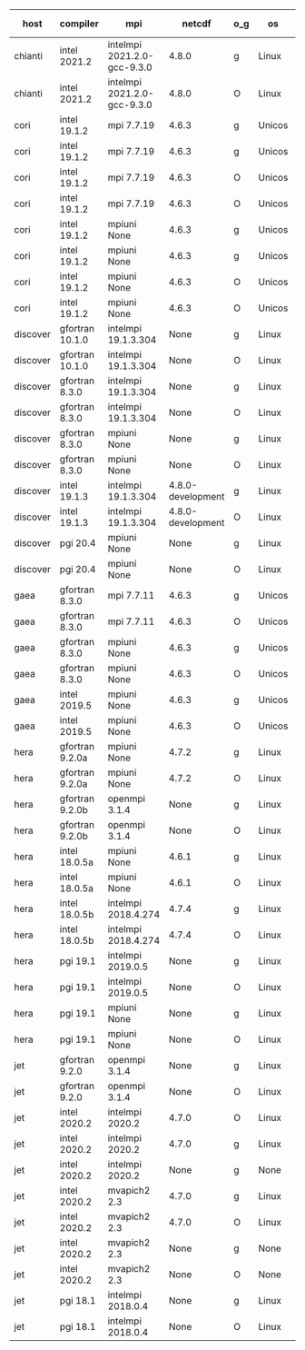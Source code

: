

| host     | compiler                              | mpi                      | netcdf        | o_g        | os       | build       | u_pass          | u_fail          | s_pass            | s_fail            | e_pass             | e_fail             | nuopc_pass       | nuopc_fail       | artifacts link          |
|----------|---------------------------------------|--------------------------|---------------|------------|----------|-------------|-----------------|-----------------|-------------------|-------------------|--------------------|--------------------|------------------|------------------|-------------------------|
| chianti | intel 2021.2 | intelmpi 2021.2.0-gcc-9.3.0  | 4.8.0  | g | Linux | PASS | 13873 | 0 | 49 | 0 | 80 | 0 | 52 | 0 | <a href="https://github.com/esmf-org/esmf-test-artifacts/tree/40f396b0fc232b9a246b8fd4514573d1ba0144f6/develop/intel/2021.2/g/intelmpi/2021.2.0-gcc-9.3.0" target="_blank">40f396b</a> | 
| chianti | intel 2021.2 | intelmpi 2021.2.0-gcc-9.3.0  | 4.8.0  | O | Linux | PASS | 13873 | 0 | 49 | 0 | 80 | 0 | 52 | 0 | <a href="https://github.com/esmf-org/esmf-test-artifacts/tree/6ebe2e30d11f765f0c051ff008e30d56819a4bbf/develop/intel/2021.2/O/intelmpi/2021.2.0-gcc-9.3.0" target="_blank">6ebe2e3</a> | 
| cori | intel 19.1.2 | mpi 7.7.19  | 4.6.3  | g | Unicos | FAIL | None | None | None | None | None | None | None | None | <a href="https://github.com/esmf-org/esmf-test-artifacts/tree/4b0d8b2e68d3cf3384e32f85339d2c321a84635b/develop/intel/19.1.2/g/mpi/7.7.19" target="_blank">4b0d8b2</a> | 
| cori | intel 19.1.2 | mpi 7.7.19  | 4.6.3  | g | Unicos | PASS | 13873 | 0 | 49 | 0 | 80 | 0 | 0 | 52 | <a href="https://github.com/esmf-org/esmf-test-artifacts/tree/c833bd2690e672fd87b1c2efb31611c02861078a/develop/intel/19.1.2/g/mpi/7.7.19" target="_blank">c833bd2</a> | 
| cori | intel 19.1.2 | mpi 7.7.19  | 4.6.3  | O | Unicos | FAIL | None | None | None | None | None | None | None | None | <a href="https://github.com/esmf-org/esmf-test-artifacts/tree/317cc24d2954b261ae8c1ab867bf8d04a5ecc1c5/develop/intel/19.1.2/O/mpi/7.7.19" target="_blank">317cc24</a> | 
| cori | intel 19.1.2 | mpi 7.7.19  | 4.6.3  | O | Unicos | PASS | 13873 | 0 | 49 | 0 | 80 | 0 | 0 | 52 | <a href="https://github.com/esmf-org/esmf-test-artifacts/tree/d8c0c0b1dc4b88c0d964500feb06040fd9caaefd/develop/intel/19.1.2/O/mpi/7.7.19" target="_blank">d8c0c0b</a> | 
| cori | intel 19.1.2 | mpiuni None  | 4.6.3  | g | Unicos | FAIL | None | None | None | None | None | None | None | None | <a href="https://github.com/esmf-org/esmf-test-artifacts/tree/6326768d22bd7901c28e84623fac4bb998e15a33/develop/intel/19.1.2/g/mpiuni/None" target="_blank">6326768</a> | 
| cori | intel 19.1.2 | mpiuni None  | 4.6.3  | g | Unicos | PASS | None | None | None | None | None | None | None | None | <a href="https://github.com/esmf-org/esmf-test-artifacts/tree/41fbdbe30b999d6afc4d8c07aec3cd377bf3d232/develop/intel/19.1.2/g/mpiuni/None" target="_blank">41fbdbe</a> | 
| cori | intel 19.1.2 | mpiuni None  | 4.6.3  | O | Unicos | FAIL | None | None | None | None | None | None | None | None | <a href="https://github.com/esmf-org/esmf-test-artifacts/tree/384bdd4d636169cbedbc253fea62a802f76f6e91/develop/intel/19.1.2/O/mpiuni/None" target="_blank">384bdd4</a> | 
| cori | intel 19.1.2 | mpiuni None  | 4.6.3  | O | Unicos | PASS | None | None | None | None | None | None | None | None | <a href="https://github.com/esmf-org/esmf-test-artifacts/tree/1cbc64174d3a20f3dcc3e048f019c6b0c3fb8a74/develop/intel/19.1.2/O/mpiuni/None" target="_blank">1cbc641</a> | 
| discover | gfortran 10.1.0 | intelmpi 19.1.3.304  | None  | g | Linux | PASS | 13858 | 15 | 49 | 0 | 80 | 0 | 52 | 0 | <a href="https://github.com/esmf-org/esmf-test-artifacts/tree/f3c9bd04ae9812ff434c4728a08f11407ece5ffa/develop/gfortran/10.1.0/g/intelmpi/19.1.3.304" target="_blank">f3c9bd0</a> | 
| discover | gfortran 10.1.0 | intelmpi 19.1.3.304  | None  | O | Linux | PASS | 13858 | 15 | 49 | 0 | 80 | 0 | 52 | 0 | <a href="https://github.com/esmf-org/esmf-test-artifacts/tree/d8184d0d3685b7561fc6ca6c54eb2bf99d949fbc/develop/gfortran/10.1.0/O/intelmpi/19.1.3.304" target="_blank">d8184d0</a> | 
| discover | gfortran 8.3.0 | intelmpi 19.1.3.304  | None  | g | Linux | PASS | 13858 | 15 | 49 | 0 | 80 | 0 | 52 | 0 | <a href="https://github.com/esmf-org/esmf-test-artifacts/tree/cd4ba97b729f21a9f502f8fa9b812df20eeccdec/develop/gfortran/8.3.0/g/intelmpi/19.1.3.304" target="_blank">cd4ba97</a> | 
| discover | gfortran 8.3.0 | intelmpi 19.1.3.304  | None  | O | Linux | PASS | 13858 | 15 | 49 | 0 | 80 | 0 | 52 | 0 | <a href="https://github.com/esmf-org/esmf-test-artifacts/tree/b1f4d5077d33ee13fd19e092e97f45e168703e9d/develop/gfortran/8.3.0/O/intelmpi/19.1.3.304" target="_blank">b1f4d50</a> | 
| discover | gfortran 8.3.0 | mpiuni None  | None  | g | Linux | PASS | 12317 | 0 | 8 | 0 | 43 | 0 | None | None | <a href="https://github.com/esmf-org/esmf-test-artifacts/tree/a53762a4b55b7d650e0f4ac8a3680ae0a3a1ccc3/develop/gfortran/8.3.0/g/mpiuni/None" target="_blank">a53762a</a> | 
| discover | gfortran 8.3.0 | mpiuni None  | None  | O | Linux | PASS | 12317 | 0 | 8 | 0 | 43 | 0 | None | None | <a href="https://github.com/esmf-org/esmf-test-artifacts/tree/e73334db42afc142070ef657874ba21d5931b515/develop/gfortran/8.3.0/O/mpiuni/None" target="_blank">e73334d</a> | 
| discover | intel 19.1.3 | intelmpi 19.1.3.304  | 4.8.0-development  | g | Linux | PASS | 13873 | 0 | 49 | 0 | 80 | 0 | 52 | 0 | <a href="https://github.com/esmf-org/esmf-test-artifacts/tree/81085814359ad61c663b90adde98ad0524e1e588/develop/intel/19.1.3/g/intelmpi/19.1.3.304" target="_blank">8108581</a> | 
| discover | intel 19.1.3 | intelmpi 19.1.3.304  | 4.8.0-development  | O | Linux | PASS | 13873 | 0 | 49 | 0 | 80 | 0 | 52 | 0 | <a href="https://github.com/esmf-org/esmf-test-artifacts/tree/1dfc08b256200efc85a592e4ef75765e6957898a/develop/intel/19.1.3/O/intelmpi/19.1.3.304" target="_blank">1dfc08b</a> | 
| discover | pgi 20.4 | mpiuni None  | None  | g | Linux | PASS | 11686 | 631 | 4 | 4 | 40 | 3 | None | None | <a href="https://github.com/esmf-org/esmf-test-artifacts/tree/88e0017cfc80f99c0c0f3e5c85da891f352aaea7/develop/pgi/20.4/g/mpiuni/None" target="_blank">88e0017</a> | 
| discover | pgi 20.4 | mpiuni None  | None  | O | Linux | PASS | 11686 | 631 | 6 | 2 | 40 | 3 | None | None | <a href="https://github.com/esmf-org/esmf-test-artifacts/tree/6b1df7306e143f64525bc758ff86ba99cb386663/develop/pgi/20.4/O/mpiuni/None" target="_blank">6b1df73</a> | 
| gaea | gfortran 8.3.0 | mpi 7.7.11  | 4.6.3  | g | Unicos | PASS | None | None | None | None | None | None | None | None | <a href="https://github.com/esmf-org/esmf-test-artifacts/tree/00d46a3b0c6947ea950fdd189381734f50ea1bea/develop/gfortran/8.3.0/g/mpi/7.7.11" target="_blank">00d46a3</a> | 
| gaea | gfortran 8.3.0 | mpi 7.7.11  | 4.6.3  | O | Unicos | PASS | None | None | None | None | None | None | None | None | <a href="https://github.com/esmf-org/esmf-test-artifacts/tree/129bea2f069dd85a7c0513cb8dc977d67342a40f/develop/gfortran/8.3.0/O/mpi/7.7.11" target="_blank">129bea2</a> | 
| gaea | gfortran 8.3.0 | mpiuni None  | 4.6.3  | g | Unicos | PASS | None | None | None | None | None | None | None | None | <a href="https://github.com/esmf-org/esmf-test-artifacts/tree/69b3f01231357b9321f3e05fa1cbeac9367480c8/develop/gfortran/8.3.0/g/mpiuni/None" target="_blank">69b3f01</a> | 
| gaea | gfortran 8.3.0 | mpiuni None  | 4.6.3  | O | Unicos | PASS | None | None | None | None | None | None | None | None | <a href="https://github.com/esmf-org/esmf-test-artifacts/tree/d45dde8db8c5395209dd70701912cf6b12735237/develop/gfortran/8.3.0/O/mpiuni/None" target="_blank">d45dde8</a> | 
| gaea | intel 2019.5 | mpiuni None  | 4.6.3  | g | Unicos | FAIL | None | None | None | None | None | None | None | None | <a href="https://github.com/esmf-org/esmf-test-artifacts/tree/fa8dd3b7a9874b6b5f7a45d37976f3e2058ff4b9/develop/intel/2019.5/g/mpiuni/None" target="_blank">fa8dd3b</a> | 
| gaea | intel 2019.5 | mpiuni None  | 4.6.3  | O | Unicos | FAIL | None | None | None | None | None | None | None | None | <a href="https://github.com/esmf-org/esmf-test-artifacts/tree/2a993fbe856b51e952f333ad1b1d5b7052420be8/develop/intel/2019.5/O/mpiuni/None" target="_blank">2a993fb</a> | 
| hera | gfortran 9.2.0a | mpiuni None  | 4.7.2  | g | Linux | PASS | 12317 | 0 | 8 | 0 | 43 | 0 | None | None | <a href="https://github.com/esmf-org/esmf-test-artifacts/tree/52cfeb6795bc31f2941e4f2f8968e6da08f72881/develop/gfortran/9.2.0a/g/mpiuni/None" target="_blank">52cfeb6</a> | 
| hera | gfortran 9.2.0a | mpiuni None  | 4.7.2  | O | Linux | PASS | 12317 | 0 | 8 | 0 | 43 | 0 | None | None | <a href="https://github.com/esmf-org/esmf-test-artifacts/tree/1c4d4791e65f86c19bbf3348879c843540094966/develop/gfortran/9.2.0a/O/mpiuni/None" target="_blank">1c4d479</a> | 
| hera | gfortran 9.2.0b | openmpi 3.1.4  | None  | g | Linux | PASS | 13873 | 0 | 49 | 0 | 80 | 0 | 52 | 0 | <a href="https://github.com/esmf-org/esmf-test-artifacts/tree/e7ffe52b98be1b76fe1457ef683c8861d009a997/develop/gfortran/9.2.0b/g/openmpi/3.1.4" target="_blank">e7ffe52</a> | 
| hera | gfortran 9.2.0b | openmpi 3.1.4  | None  | O | Linux | PASS | 13873 | 0 | 49 | 0 | 80 | 0 | 52 | 0 | <a href="https://github.com/esmf-org/esmf-test-artifacts/tree/ec12eb1e5fd80ca638c2b51680bc510602579aee/develop/gfortran/9.2.0b/O/openmpi/3.1.4" target="_blank">ec12eb1</a> | 
| hera | intel 18.0.5a | mpiuni None  | 4.6.1  | g | Linux | PASS | 12317 | 0 | 8 | 0 | 43 | 0 | None | None | <a href="https://github.com/esmf-org/esmf-test-artifacts/tree/694d3d022ab94f6cebfa7f4e3aa0102726accd12/develop/intel/18.0.5a/g/mpiuni/None" target="_blank">694d3d0</a> | 
| hera | intel 18.0.5a | mpiuni None  | 4.6.1  | O | Linux | PASS | 12317 | 0 | 8 | 0 | 43 | 0 | None | None | <a href="https://github.com/esmf-org/esmf-test-artifacts/tree/289fef478af9bea331d3883dc8a6cb18edfc97c3/develop/intel/18.0.5a/O/mpiuni/None" target="_blank">289fef4</a> | 
| hera | intel 18.0.5b | intelmpi 2018.4.274  | 4.7.4  | g | Linux | PASS | 13873 | 0 | 49 | 0 | 80 | 0 | 52 | 0 | <a href="https://github.com/esmf-org/esmf-test-artifacts/tree/01a2d43633fa0395f1464b1ba72409378e757429/develop/intel/18.0.5b/g/intelmpi/2018.4.274" target="_blank">01a2d43</a> | 
| hera | intel 18.0.5b | intelmpi 2018.4.274  | 4.7.4  | O | Linux | PASS | 13873 | 0 | 49 | 0 | 80 | 0 | 52 | 0 | <a href="https://github.com/esmf-org/esmf-test-artifacts/tree/5ade8ad8633c692bd18f3682198c74635db8d022/develop/intel/18.0.5b/O/intelmpi/2018.4.274" target="_blank">5ade8ad</a> | 
| hera | pgi 19.1 | intelmpi 2019.0.5  | None  | g | Linux | PASS | None | None | None | None | None | None | None | None | <a href="https://github.com/esmf-org/esmf-test-artifacts/tree/d5c367b6b3669b2201d97d6d45ba8a0146f4831d/develop/pgi/19.1/g/intelmpi/2019.0.5" target="_blank">d5c367b</a> | 
| hera | pgi 19.1 | intelmpi 2019.0.5  | None  | O | Linux | PASS | None | None | None | None | None | None | None | None | <a href="https://github.com/esmf-org/esmf-test-artifacts/tree/b6369bbc51b8f03230a82662d257aa18704ccf71/develop/pgi/19.1/O/intelmpi/2019.0.5" target="_blank">b6369bb</a> | 
| hera | pgi 19.1 | mpiuni None  | None  | g | Linux | PASS | 11686 | 631 | 4 | 4 | 40 | 3 | None | None | <a href="https://github.com/esmf-org/esmf-test-artifacts/tree/1d94179ed2742bc1b5032e35556d2bb0fc214f60/develop/pgi/19.1/g/mpiuni/None" target="_blank">1d94179</a> | 
| hera | pgi 19.1 | mpiuni None  | None  | O | Linux | PASS | 11686 | 631 | 6 | 2 | 40 | 3 | None | None | <a href="https://github.com/esmf-org/esmf-test-artifacts/tree/3a87d1346e856d840717addec0967edf3de44034/develop/pgi/19.1/O/mpiuni/None" target="_blank">3a87d13</a> | 
| jet | gfortran 9.2.0 | openmpi 3.1.4  | None  | g | Linux | PASS | 13873 | 0 | 49 | 0 | 80 | 0 | 52 | 0 | <a href="https://github.com/esmf-org/esmf-test-artifacts/tree/c88bf91b57f7f54bbb5b2a3d3d91df98c553cf3f/develop/gfortran/9.2.0/g/openmpi/3.1.4" target="_blank">c88bf91</a> | 
| jet | gfortran 9.2.0 | openmpi 3.1.4  | None  | O | Linux | PASS | 13873 | 0 | 49 | 0 | 80 | 0 | 52 | 0 | <a href="https://github.com/esmf-org/esmf-test-artifacts/tree/93d9e5ca134b1a25f756c6b72409248909a4c959/develop/gfortran/9.2.0/O/openmpi/3.1.4" target="_blank">93d9e5c</a> | 
| jet | intel 2020.2 | intelmpi 2020.2  | 4.7.0  | O | Linux | PASS | 13873 | 0 | 49 | 0 | 80 | 0 | 52 | 0 | <a href="https://github.com/esmf-org/esmf-test-artifacts/tree/f4b20a0ca709eac880248caa0b84f67c0db548d0/develop/intel/2020.2/O/intelmpi/2020.2" target="_blank">f4b20a0</a> | 
| jet | intel 2020.2 | intelmpi 2020.2  | 4.7.0  | g | Linux | PASS | 13873 | 0 | 49 | 0 | 80 | 0 | 52 | 0 | <a href="https://github.com/esmf-org/esmf-test-artifacts/tree/a969ab5e39303a5d2bf43e3a70a72a3ee6468460/develop/intel/2020.2/g/intelmpi/2020.2" target="_blank">a969ab5</a> | 
| jet | intel 2020.2 | intelmpi 2020.2  | None  | g | None | FAIL | None | None | None | None | None | None | None | None | <a href="https://github.com/esmf-org/esmf-test-artifacts/tree/42b9ecdf381ababccbf3881f3bf8c25beadd9a07/develop/intel/2020.2/g/intelmpi/2020.2" target="_blank">42b9ecd</a> | 
| jet | intel 2020.2 | mvapich2 2.3  | 4.7.0  | g | Linux | FAIL | None | None | None | None | None | None | None | None | <a href="https://github.com/esmf-org/esmf-test-artifacts/tree/7a8b3e8e3011cac3ee6aead99d3ee868400e48a0/develop/intel/2020.2/g/mvapich2/2.3" target="_blank">7a8b3e8</a> | 
| jet | intel 2020.2 | mvapich2 2.3  | 4.7.0  | O | Linux | FAIL | None | None | None | None | None | None | None | None | <a href="https://github.com/esmf-org/esmf-test-artifacts/tree/b293df7db1a44e47bf0115267343e1791c1eca19/develop/intel/2020.2/O/mvapich2/2.3" target="_blank">b293df7</a> | 
| jet | intel 2020.2 | mvapich2 2.3  | None  | g | None | FAIL | None | None | None | None | None | None | None | None | <a href="https://github.com/esmf-org/esmf-test-artifacts/tree/790d958e54c5b85dcd97a8427db3f43fbbb1bd2f/develop/intel/2020.2/g/mvapich2/2.3" target="_blank">790d958</a> | 
| jet | intel 2020.2 | mvapich2 2.3  | None  | O | None | FAIL | None | None | None | None | None | None | None | None | <a href="https://github.com/esmf-org/esmf-test-artifacts/tree/eca8104eb3b3f66bbd0ee7cdb7bcd43d2c7ce412/develop/intel/2020.2/O/mvapich2/2.3" target="_blank">eca8104</a> | 
| jet | pgi 18.1 | intelmpi 2018.0.4  | None  | g | Linux | FAIL | None | None | None | None | None | None | None | None | <a href="https://github.com/esmf-org/esmf-test-artifacts/tree/3441889b801c6a77f58a2a3b9ba60d68e4588d24/develop/pgi/18.1/g/intelmpi/2018.0.4" target="_blank">3441889</a> | 
| jet | pgi 18.1 | intelmpi 2018.0.4  | None  | O | Linux | FAIL | None | None | None | None | None | None | None | None | <a href="https://github.com/esmf-org/esmf-test-artifacts/tree/47d17300fcb9e6dea516b8811d9d0c5f0d63333e/develop/pgi/18.1/O/intelmpi/2018.0.4" target="_blank">47d1730</a> | 
